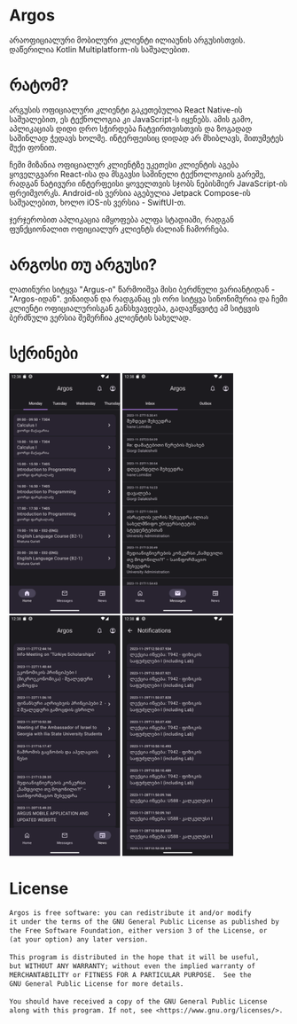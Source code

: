 # Argos
არაოფიციალური მობილური კლიენტი ილიაუნის არგუსისთვის. დაწერილია Kotlin Multiplatform-ის საშუალებით.

# რატომ?
არგუსის ოფიციალური კლიენტი გაკეთებულია React Native-ის საშუალებით, ეს ტექნოლოგია კი JavaScript-ს იყენებს.
ამის გამო, აპლიკაციას დიდი დრო სჭირდება ჩატვირთვისთვის და ზოგადად საშინლად ჭედავს ხოლმე. ინტერფეისიც დიდად
არ მხიბლავს, მითუმეტეს მუქი ფონით.

ჩემი მიზანია ოფიციალურ კლიენტზე უკეთესი კლიენტის აგება ყოველგვარი React-ისა და მსგავსი საშინელი ტექნოლოგიის გარეშე,
რადგან ნატივური ინტერფეისი ყოველთვის სჯობს ნებისმიერ JavaScript-ის ფრეიმვორკს. 
Android-ის ვერსია აგებულია Jetpack Compose-ის საშუალებით, ხოლო iOS-ის ვერსია - SwiftUI-თ.

ჯერჯერობით აპლიკაცია იმყოფება ალფა სტადიაში, რადგან ფუნქციონალით ოფიციალურ კლიენტს ძალიან ჩამორჩება.

# არგოსი თუ არგუსი?
ლათინური სიტყვა "Argus-ი" წარმოიშვა მისი ბერძნული ვარიანტიდან - "Argos-იდან". 
ვინაიდან და რადგანაც ეს ორი სიტყვა სინონიმურია და ჩემი კლიენტი ოფიციალურისგან განსხვავდება,
გადავწყვიტე ამ სიტყვის ბერძნული ვერსია შემერჩია კლიენტის სახელად.

# სქრინები
<img width=200 alt="მთავარი" 
src="screenshots/home.png?raw=true">
<img width=200 alt="წერილები" 
src="screenshots/messages.png?raw=true">
<img width=200 alt="სიახლეები" 
src="screenshots/news.png?raw=true">
<img width=200 alt="შეტყობინებები" 
src="screenshots/notifications.png?raw=true">

# License
```
Argos is free software: you can redistribute it and/or modify
it under the terms of the GNU General Public License as published by
the Free Software Foundation, either version 3 of the License, or
(at your option) any later version.

This program is distributed in the hope that it will be useful,
but WITHOUT ANY WARRANTY; without even the implied warranty of
MERCHANTABILITY or FITNESS FOR A PARTICULAR PURPOSE.  See the
GNU General Public License for more details.

You should have received a copy of the GNU General Public License
along with this program. If not, see <https://www.gnu.org/licenses/>.
```